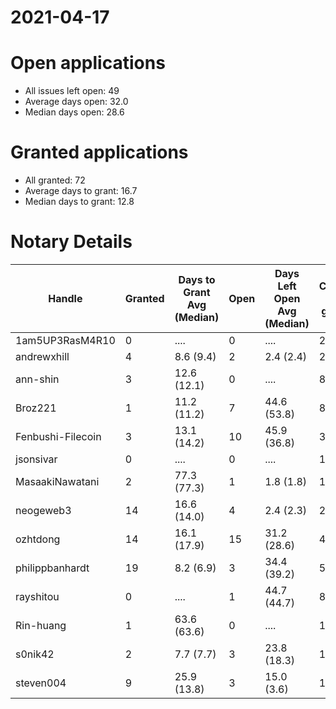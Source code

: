 2021-04-17
==========

# Open applications

- All issues left open: 49
- Average days open: 32.0
- Median days open: 28.6

# Granted applications

- All granted: 72
- Average days to grant: 16.7
- Median days to grant: 12.8

# Notary Details

| Handle            |   Granted | Days to Grant Avg (Median)   |   Open | Days Left Open Avg (Median)   |   Closed (no grant) |
|-------------------|-----------|------------------------------|--------|-------------------------------|---------------------|
| 1am5UP3RasM4R10   |         0 | ....                         |      0 | ....                          |                   2 |
| andrewxhill       |         4 | 8.6  (9.4)                   |      2 | 2.4  (2.4)                    |                  26 |
| ann-shin          |         3 | 12.6  (12.1)                 |      0 | ....                          |                   8 |
| Broz221           |         1 | 11.2  (11.2)                 |      7 | 44.6  (53.8)                  |                   8 |
| Fenbushi-Filecoin |         3 | 13.1  (14.2)                 |     10 | 45.9  (36.8)                  |                  31 |
| jsonsivar         |         0 | ....                         |      0 | ....                          |                  13 |
| MasaakiNawatani   |         2 | 77.3  (77.3)                 |      1 | 1.8  (1.8)                    |                  12 |
| neogeweb3         |        14 | 16.6  (14.0)                 |      4 | 2.4  (2.3)                    |                  26 |
| ozhtdong          |        14 | 16.1  (17.9)                 |     15 | 31.2  (28.6)                  |                  47 |
| philippbanhardt   |        19 | 8.2  (6.9)                   |      3 | 34.4  (39.2)                  |                  57 |
| rayshitou         |         0 | ....                         |      1 | 44.7  (44.7)                  |                   8 |
| Rin-huang         |         1 | 63.6  (63.6)                 |      0 | ....                          |                   1 |
| s0nik42           |         2 | 7.7  (7.7)                   |      3 | 23.8  (18.3)                  |                  15 |
| steven004         |         9 | 25.9  (13.8)                 |      3 | 15.0  (3.6)                   |                  19 |